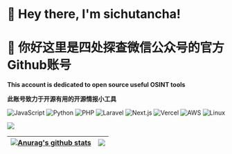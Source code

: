 # 👋 Hey there, I'm sichutancha!
# 👋 你好这里是四处探查微信公众号的官方Github账号


**This account is dedicated to open source useful OSINT tools**

**此账号致力于开源有用的开源情报小工具**


![JavaScript](https://img.shields.io/badge/Code-JavaScript-informational?style=flat&logo=javascript&color=F7DF1E)
![Python](https://img.shields.io/badge/Code-Python-informational?style=flat&logo=python&color=3776AB)
![PHP](https://img.shields.io/badge/Code-PHP-informational?style=flat&logo=php&color=777BB4)
![Laravel](https://img.shields.io/badge/Framework-Laravel-informational?style=flat&logo=laravel&color=FF2D20)
![Next.js](https://img.shields.io/badge/Framework-Next.js-informational?style=flat&logo=next.js&color=000000)
![Vercel](https://img.shields.io/badge/Deployment-Vercel-informational?style=flat&logo=vercel&color=000000)
![AWS](https://img.shields.io/badge/Cloud-AWS-informational?style=flat&logo=amazon-aws&color=232F3E)
![Linux](https://img.shields.io/badge/System-Linux-informational?style=flat&logo=linux&color=FCC624)


![](media/logo.jpg)



| <a href="https://github.com/sichutancha/"><img align="center" src="https://github-readme-stats.vercel.app/api?username=sichutancha&show_icons=true&include_all_commits=true&theme=buefy&hide_border=true" alt="Anurag's github stats" /></a> | <a href="https://github.com/anuraghazra/github-readme-stats"><img align="center" src="https://github-readme-stats.vercel.app/api/top-langs/?username=sichutancha&layout=compact&theme=buefy&hide_border=true" /></a> |
| ------------- | ------------- |


<br />
<br />

